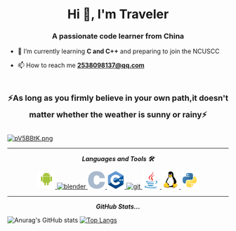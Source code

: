 <h1 align="center">Hi 👋, I'm Traveler</h1>
<h3 align="center">A passionate code learner from China</h3>

   - 🌱 I’m currently learning **C and C++** and preparing to join the NCUSCC

   - 📫 How to reach me **2538098137@qq.com**  
  
#  <p align="center"><font size=4>⚡As long as you firmly believe in your own path,it doesn't matter whether the weather is sunny or rainy⚡</font></center>  
[![pV5BBtK.png](https://s21.ax1x.com/2025/09/24/pV5BBtK.png)](https://imgse.com/i/pV5BBtK)
***
<p align="center"><i><b>Languages and Tools 🛠</b></i><br>
    
<p align="center"> <a href="https://developer.android.com" target="_blank" rel="noreferrer"> <img src="https://raw.githubusercontent.com/devicons/devicon/master/icons/android/android-original-wordmark.svg" alt="android" width="40" height="40"/> </a> <a href="https://www.blender.org/" target="_blank" rel="noreferrer"> <img src="https://download.blender.org/branding/community/blender_community_badge_white.svg" alt="blender" width="40" height="40"/> </a> <a href="https://www.cprogramming.com/" target="_blank" rel="noreferrer"> <img src="https://raw.githubusercontent.com/devicons/devicon/master/icons/c/c-original.svg" alt="c" width="40" height="40"/> </a> <a href="https://www.w3schools.com/cpp/" target="_blank" rel="noreferrer"> <img src="https://raw.githubusercontent.com/devicons/devicon/master/icons/cplusplus/cplusplus-original.svg" alt="cplusplus" width="40" height="40"/> </a> <a href="https://git-scm.com/" target="_blank" rel="noreferrer"> <img src="https://www.vectorlogo.zone/logos/git-scm/git-scm-icon.svg" alt="git" width="40" height="40"/> </a> <a href="https://www.java.com" target="_blank" rel="noreferrer"> <img src="https://raw.githubusercontent.com/devicons/devicon/master/icons/java/java-original.svg" alt="java" width="40" height="40"/> </a> <a href="https://www.linux.org/" target="_blank" rel="noreferrer"> <img src="https://raw.githubusercontent.com/devicons/devicon/master/icons/linux/linux-original.svg" alt="linux" width="40" height="40"/> </a> <a href="https://www.python.org" target="_blank" rel="noreferrer"> <img src="https://raw.githubusercontent.com/devicons/devicon/master/icons/python/python-original.svg" alt="python" width="40" height="40"/> </a> </p>

***
<p align="center"><i><b>GitHub Stats...</b></i><br>

![Anurag's GitHub stats](https://github-readme-stats.vercel.app/api?username=Traveler712&show_icons=true&theme=tokyonight) [![Top Langs](https://github-readme-stats.vercel.app/api/top-langs/?username=Traveler712&layout=donut&theme=tokyonight)](https://github.com/anuraghazra/github-readme-stats)











